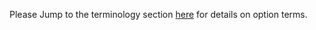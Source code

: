 
Please Jump to the terminology section [here](..\terminology\Optionterms) for details on option terms.